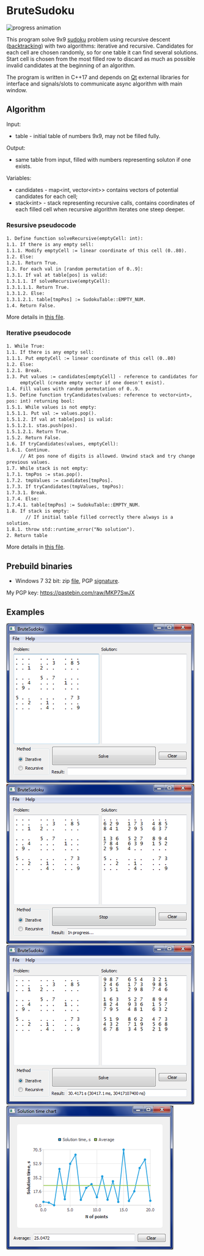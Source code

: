# BruteSudoku

![progress animation](examples/progress.gif)

This program solve 9x9 [sudoku](https://en.wikipedia.org/wiki/Sudoku) problem using recursive descent ([backtracking](https://en.wikipedia.org/wiki/Sudoku_solving_algorithms#Sudoku_brute_force)) with two algorithms: iterative and recursive. Candidates for each cell are chosen randomly, so for one table it can find several solutions. Start cell is chosen from the most filled row to discard as much as possible invalid candidates at the beginning of an algorithm.

The program is written in C++17 and depends on [Qt](https://www.qt.io/offline-installers) external libraries for interface and signals/slots to communicate async algorithm with main window.

## Algorithm

Input:
- table - initial table of numbers 9x9, may not be filled fully.

Output:
- same table from input, filled with numbers representing soluton if one exists.

Variables:
- candidates - map\<int, vector\<int\>\> contains vectors of potential candidates for each cell;
- stack\<int\> - stack representing recursive calls, contains coordinates of each filled cell when recursive algorithm iterates one steep deeper.

### Resursive pseudocode

```
1. Define function solveRecursive(emptyCell: int):
1.1. If there is any empty sell:
1.1.1. Modify emptyCell := linear coordinate of this cell (0..80).
1.2. Else:
1.2.1. Return True.
1.3. For each val in [random permutation of 0..9]:
1.3.1. If val at table[pos] is valid:
1.3.1.1. If solveRecursive(emptyCell):
1.3.1.1.1. Return True.
1.3.1.2. Else:
1.3.1.2.1. table[tmpPos] := SudokuTable::EMPTY_NUM.
1.4. Return False.
```

More details in [this file](src/Solvers/RecursiveSolver.cpp).

### Iterative pseudocode

```
1. While True:
1.1. If there is any empty sell:
1.1.1. Put emptyCell := linear coordinate of this cell (0..80)
1.2. Else:
1.2.1. Break.
1.3. Put values := candidates[emptyCell] - reference to candidates for 
     emptyCell (create empty vector if one doesn't exist).
1.4. Fill values with random permutation of 0..9.
1.5. Define function tryCandidates(values: reference to vector<int>, pos: int) returning bool:
1.5.1. While values is not empty:
1.5.1.1. Put val := values.pop().
1.5.1.2. If val at table[pos] is valid:
1.5.1.2.1. stas.push(pos).
1.5.1.2.1. Return True.
1.5.2. Return False.
1.6. If tryCandidates(values, emptyCell):
1.6.1. Continue.
     // At pos none of digits is allowed. Unwind stack and try change previous values.
1.7. While stack is not empty:
1.7.1. tmpPos := stas.pop().
1.7.2. tmpValues := candidates[tmpPos].
1.7.3. If tryCandidates(tmpValues, tmpPos):
1.7.3.1. Break.
1.7.4. Else:
1.7.4.1. table[tmpPos] := SudokuTable::EMPTY_NUM.
1.8. If stack is empty:
       // If initial table filled correctly there always is a solution.
1.8.1. throw std::runtime_error("No solution").
2. Return table
```

More details in [this file](src/Solvers/IterativeSolver.cpp).

## Prebuild binaries

- Windows 7 32 bit: zip [file](https://drive.google.com/uc?id=1gW-QY9F7X9a_4FqLDycacUx922LX3WSG), PGP [signature](https://drive.google.com/uc?id=1J4Go8E90DJO0krAdErjxwyom21efpntC).

My PGP key: https://pastebin.com/raw/MKP7SwJX

## Examples
![example1](examples/example1.png)
![example2](examples/example2.png)
![example3](examples/example3.png)
![solution-time-chart](examples/solution-time-chart.png)

